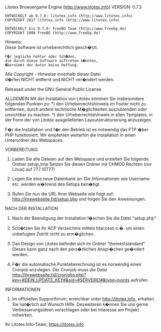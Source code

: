 
Litotex Browsergame Engine (http://www.litotex.info)
	VERSION: 0.7.3
	
	ENTWICKELT ab 0.7.0: litotex.info (http://www.litotex.info)  
	COPYRIGHT 2017 litotex.info (http://www.litotex.info)
	
	ENTWICKELT bis 0.7.0: FreeBG Team (http://www.freebg.de) 
	COPYRIGHT 2008 FreeBG (http://www.freebg.de)	 	      

Hinweis:				                                    
	Diese Software ist urheberechtlich gesch�tzt.	      

	F�r jegliche Fehler oder Sch�den, 		              
	die durch diese Software auftreten k�nnten,         
	�bernimmt der Autor keine Haftung.		              
                                                   
Alle Copyright - Hinweise innerhalb dieser Datei   
d�rfen NICHT entfernt und NICHT ver�ndert werden.  

Released under the GNU General Public License


ALLGEMEIN
Mit der Installation von Litotex stimmen Sie insbesondere folgenden Punkten zu: 
*) den Urheberrechtshinweis im Footer nicht zu entfernen, durch andere technische M�glichkeiten auszublenden oder unsichtbar zu machen.
*) den Urheberrechtshinweis in allen Templates, in der Form der von Litotex ausgelieferten Layoutstrukturierung anzuzeigen.

F�r die Installation und f�r den Betrieb ist es notwendig das FTP �ber PHP funktioniert.
Wir empfehlen weiterhin die Installation in einen Unterordner des Webspaces.



VORBEREITUNG


1. Laden Sie alle Dateien auf den Webspace und erstellen Sie folgende Ordner
   setup_tmp
   Setzen Sie diesen Ordner mit CHMOD Rechten (nur Linux) auf 777 (0777)


2. Legen Sie eine neue Datenbank an.
	 Die Informationen wie Username etc. werden w�hrend des Setups ben�tigt.

3. Rufen Sie nun die URL Ihrer Webseite wie folgt auf: 
	 http://ihrewebseite.tld/setup.php und folgen Sie den Anweisungen.



NACH DER INSTALLATION


1. Nach der Beendigung der Installation l�schen Sie die Datei "setup.php" 

2. Sch�tzen Sie ihr ACP Verzeichnis mittels htaccess o.�. um einen unbefugten Zutritt nicht zu erm�glichen.

3. Das Design von Litotex befindet sich im Ordner "themes\standard".
	 Dieses kann ganz nach den pers�nlichen Anspr�chen ge�ndert werden.
		 
4. F�r die automatische Punkteberechnung ist es norwendig einen Cronjob anzulegen.
	 Der Cronjob muss die Datei http://ihrewebseite.tld/cronjobs.php?key=#DEIN_UPDATE_KEY#&sid=#SERVERID#&type=points aufrufen.	 
	 
	 
INFORMATIONEN

1. Im offiziellen Supportforum, erreichbar unter http://litotex.info, erhalten Sie nat�rlich auf Wunsch
Hilfe. Desweiteren k�nnen Sie uns gerne Verbesserungsideen vorschlagen oder bei Interesse am Projekt mitwirken.


Ihr Litotex.Info-Team,
https://litotex.info
